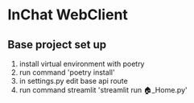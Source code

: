 # InChat WebClient

## Base project set up

1. install virtual environment with poetry
2. run command 'poetry install'
3. in settings.py edit base api route
4. run command streamlit 'streamlit run 🏠_Home.py'
